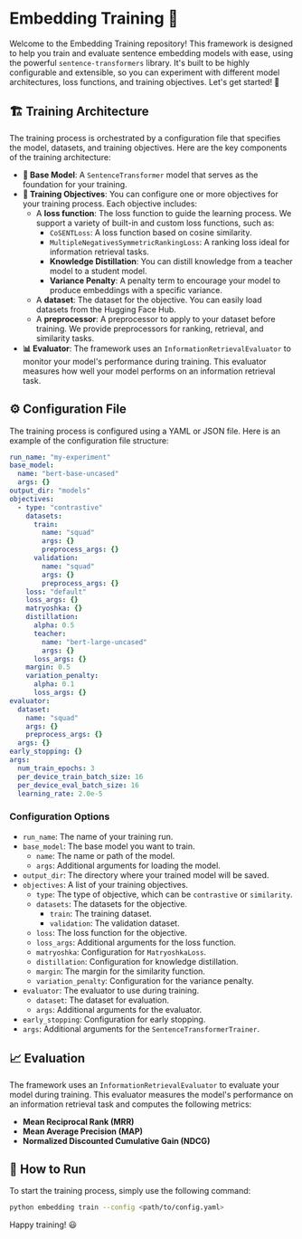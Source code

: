 # Embedding Training 🚀

Welcome to the Embedding Training repository! This framework is designed to help you train and evaluate sentence embedding models with ease, using the powerful `sentence-transformers` library. It's built to be highly configurable and extensible, so you can experiment with different model architectures, loss functions, and training objectives. Let's get started! 🎉

## 🏗️ Training Architecture

The training process is orchestrated by a configuration file that specifies the model, datasets, and training objectives. Here are the key components of the training architecture:

*   **🤖 Base Model**: A `SentenceTransformer` model that serves as the foundation for your training.
*   **🎯 Training Objectives**: You can configure one or more objectives for your training process. Each objective includes:
    *   A **loss function**: The loss function to guide the learning process. We support a variety of built-in and custom loss functions, such as:
        *   `CoSENTLoss`: A loss function based on cosine similarity.
        *   `MultipleNegativesSymmetricRankingLoss`: A ranking loss ideal for information retrieval tasks.
        *   **Knowledge Distillation**: You can distill knowledge from a teacher model to a student model.
        *   **Variance Penalty**: A penalty term to encourage your model to produce embeddings with a specific variance.
    *   A **dataset**: The dataset for the objective. You can easily load datasets from the Hugging Face Hub.
    *   A **preprocessor**: A preprocessor to apply to your dataset before training. We provide preprocessors for ranking, retrieval, and similarity tasks.
*   **📊 Evaluator**: The framework uses an `InformationRetrievalEvaluator` to monitor your model's performance during training. This evaluator measures how well your model performs on an information retrieval task.

## ⚙️ Configuration File

The training process is configured using a YAML or JSON file. Here is an example of the configuration file structure:

```yaml
run_name: "my-experiment"
base_model:
  name: "bert-base-uncased"
  args: {}
output_dir: "models"
objectives:
  - type: "contrastive"
    datasets:
      train:
        name: "squad"
        args: {}
        preprocess_args: {}
      validation:
        name: "squad"
        args: {}
        preprocess_args: {}
    loss: "default"
    loss_args: {}
    matryoshka: {}
    distillation:
      alpha: 0.5
      teacher:
        name: "bert-large-uncased"
        args: {}
      loss_args: {}
    margin: 0.5
    variation_penalty:
      alpha: 0.1
      loss_args: {}
evaluator:
  dataset:
    name: "squad"
    args: {}
    preprocess_args: {}
  args: {}
early_stopping: {}
args:
  num_train_epochs: 3
  per_device_train_batch_size: 16
  per_device_eval_batch_size: 16
  learning_rate: 2.0e-5
```

### Configuration Options

*   `run_name`: The name of your training run.
*   `base_model`: The base model you want to train.
    *   `name`: The name or path of the model.
    *   `args`: Additional arguments for loading the model.
*   `output_dir`: The directory where your trained model will be saved.
*   `objectives`: A list of your training objectives.
    *   `type`: The type of objective, which can be `contrastive` or `similarity`.
    *   `datasets`: The datasets for the objective.
        *   `train`: The training dataset.
        *   `validation`: The validation dataset.
    *   `loss`: The loss function for the objective.
    *   `loss_args`: Additional arguments for the loss function.
    *   `matryoshka`: Configuration for `MatryoshkaLoss`.
    *   `distillation`: Configuration for knowledge distillation.
    *   `margin`: The margin for the similarity function.
    *   `variation_penalty`: Configuration for the variance penalty.
*   `evaluator`: The evaluator to use during training.
    *   `dataset`: The dataset for evaluation.
    *   `args`: Additional arguments for the evaluator.
*   `early_stopping`: Configuration for early stopping.
*   `args`: Additional arguments for the `SentenceTransformerTrainer`.

## 📈 Evaluation

The framework uses an `InformationRetrievalEvaluator` to evaluate your model during training. This evaluator measures the model's performance on an information retrieval task and computes the following metrics:

*   **Mean Reciprocal Rank (MRR)**
*   **Mean Average Precision (MAP)**
*   **Normalized Discounted Cumulative Gain (NDCG)**

## 🚀 How to Run

To start the training process, simply use the following command:

```bash
python embedding train --config <path/to/config.yaml>
```

Happy training! 😃
